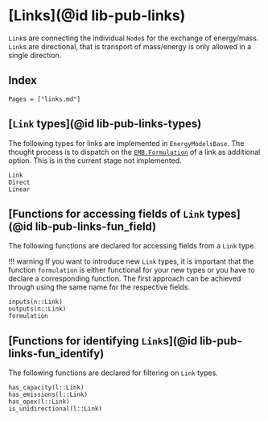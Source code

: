 # [Links](@id lib-pub-links)

`Link`s are connecting the individual `Node`s for the exchange of energy/mass.
`Link`s are directional, that is transport of mass/energy is only allowed in a single direction.

## Index

```@index
Pages = ["links.md"]
```

## [`Link` types](@id lib-pub-links-types)

The following types for links are implemented in `EnergyModelsBase`.
The thought process is to dispatch on the [`EMB.Formulation`](@ref) of a link as additional option.
This is in the current stage not implemented.

```@docs
Link
Direct
Linear
```

## [Functions for accessing fields of `Link` types](@id lib-pub-links-fun_field)

The following functions are declared for accessing fields from a `Link` type.

!!! warning
    If you want to introduce new `Link` types, it is important that the function `formulation` is either functional for your new types or you have to declare a corresponding function.
    The first approach can be achieved through using the same name for the respective fields.

```@docs
inputs(n::Link)
outputs(n::Link)
formulation
```

## [Functions for identifying `Link`s](@id lib-pub-links-fun_identify)

The following functions are declared for filtering on `Link` types.

```@docs
has_capacity(l::Link)
has_emissions(l::Link)
has_opex(l::Link)
is_unidirectional(l::Link)
```
